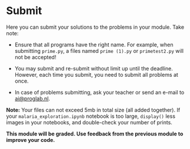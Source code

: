 # Submit

Here you can submit your solutions to the problems in your module. Take note:

- Ensure that all programs have the right name. For example, when submitting `prime.py`, a files named `prime (1).py` or `primetest2.py` will not be accepted!

- You may submit and re-submit without limit up until the deadline. However, each time you submit, you need to submit all problems at once.

- In case of problems submitting, ask your teacher or send an e-mail to <ai@proglab.nl>.

**Note:** Your files can not exceed 5mb in total size (all added together). If your `malaria_exploration.ipynb` notebook is too large, `display()` less images in your notebooks, and double-check your number of prints.

**This module will be graded. Use feedback from the previous module to improve your code.**
